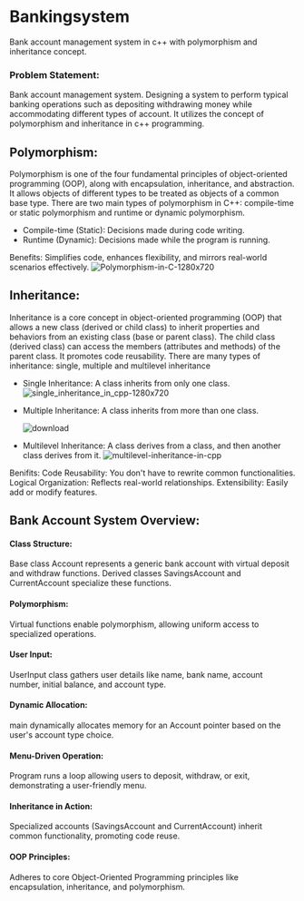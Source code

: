 # Bankingsystem
Bank account management system in c++ with polymorphism and inheritance concept.


### **Problem Statement:**
Bank account management system.
Designing a system to perform typical banking operations such as depositing withdrawing money while accommodating different types of account. It utilizes the concept of polymorphism and inheritance in c++ programming.

## **Polymorphism:**
Polymorphism is one of the four fundamental principles of object-oriented programming (OOP), along with encapsulation, inheritance, and abstraction. It allows objects of different types to be treated as objects of a common base type. There are two main types of polymorphism in C++: compile-time or static polymorphism and runtime or dynamic polymorphism. 

- Compile-time (Static): Decisions made during code writing.
- Runtime (Dynamic): Decisions made while the program is running.

Benefits:
Simplifies code, enhances flexibility, and mirrors real-world scenarios effectively.
![Polymorphism-in-C-1280x720](https://github.com/shrishh9/bankingsystem/assets/140807533/d1b37290-37b9-4ab7-af9c-9eadcdd550eb)


## **Inheritance:**
Inheritance is a core concept in object-oriented programming (OOP) that allows a new class (derived or child class) to inherit properties and behaviors from an existing class (base or parent class).
The child class (derived class) can access the members (attributes and methods) of the parent class. It promotes code reusability.
There are many types of inheritance: single, multiple and multilevel inheritance

- Single Inheritance: A class inherits from only one class.
  ![single_inheritance_in_cpp-1280x720](https://github.com/shrishh9/bankingsystem/assets/140807533/af9218fe-2307-4418-a5b8-dd50b2990fd9)

- Multiple Inheritance: A class inherits from more than one class.
  
  ![download](https://github.com/shrishh9/bankingsystem/assets/140807533/5da39d2b-5f8a-44a4-9269-3cff9444eca8)

- Multilevel Inheritance: A class derives from a class, and then another class derives from it.
  ![multilevel-inheritance-in-cpp](https://github.com/shrishh9/bankingsystem/assets/140807533/a87bab9f-ff9d-4413-bf7f-1c32d16c19d5)

Benifits:
Code Reusability: You don't have to rewrite common functionalities.
Logical Organization: Reflects real-world relationships.
Extensibility: Easily add or modify features.

## **Bank Account System Overview:**

####  **Class Structure:**
Base class Account represents a generic bank account with virtual deposit and withdraw functions.
Derived classes SavingsAccount and CurrentAccount specialize these functions.
#### **Polymorphism:**
Virtual functions enable polymorphism, allowing uniform access to specialized operations.
#### **User Input:**
UserInput class gathers user details like name, bank name, account number, initial balance, and account type.
#### **Dynamic Allocation:**
main dynamically allocates memory for an Account pointer based on the user's account type choice.
#### **Menu-Driven Operation:**
Program runs a loop allowing users to deposit, withdraw, or exit, demonstrating a user-friendly menu.
#### **Inheritance in Action:**
Specialized accounts (SavingsAccount and CurrentAccount) inherit common functionality, promoting code reuse.
#### **OOP Principles:**
Adheres to core Object-Oriented Programming principles like encapsulation, inheritance, and polymorphism.
